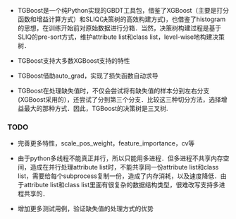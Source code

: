 - TGBoost是一个纯Python实现的GBDT工具包，借鉴了XGBoost（主要是打分函数和增益计算方式）和SLIQ(决策树的高效构建方式)，也借鉴了histogram的思想，在训练开始前对原始数据进行分箱．当然，决策树构建过程是基于SLIQ的pre-sort方式，维护attribute list和class list，level-wise地构建决策树．

- TGBoost支持大多数XGBoost支持的特性

- TGBoost借助auto_grad，实现了损失函数自动求导

- TGBoost在处理缺失值时，不仅会尝试将有缺失值的样本分到左右分支(XGBoost采用的），还尝试了分到第三个分支．比较这三种切分方法，选择增益最大的那种方式．因此，TGBoost的决策树是三叉树.


### TODO
- 完善更多特性，scale_pos_weight，feature_importance，cv等

- 由于python多线程不能真正并行，所以只能用多进程．但多进程不共享内存空间，造成在并行处理attribute list时，不能共享同一份attribute list和class list，需要给每个subprocess复制一份，造成了内存消耗，以及速度降低．由于attribute list和class list里面有很复杂的数据结构类型，很难改写支持多进程共享的．

- 增加更多测试用例，验证缺失值的处理方式的优势
